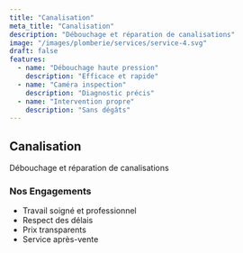 ```yaml
---
title: "Canalisation"
meta_title: "Canalisation"
description: "Débouchage et réparation de canalisations"
image: "/images/plomberie/services/service-4.svg"
draft: false
features:
  - name: "Débouchage haute pression"
    description: "Efficace et rapide"
  - name: "Caméra inspection"
    description: "Diagnostic précis"
  - name: "Intervention propre"
    description: "Sans dégâts"
---
```


## Canalisation

Débouchage et réparation de canalisations

### Nos Engagements
- Travail soigné et professionnel
- Respect des délais
- Prix transparents
- Service après-vente